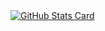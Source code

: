 <a href="https://github.com/anuraghazra/github-readme-stats">
   <img alt="GitHub Stats Card" src="https://github-readme-stats.vercel.app/api?username=tihonovka">
</a>
